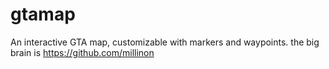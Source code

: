 # gtamap
An interactive GTA map, customizable with markers and waypoints.
the big brain is https://github.com/millinon
